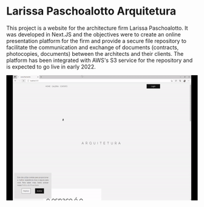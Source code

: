 # Larissa Paschoalotto Arquitetura

This project is a website for the architecture firm Larissa Paschoalotto. It was developed in Next.JS and the objectives were to create an online presentation platform for the firm and provide a secure file repository to facilitate the communication and exchange of documents (contracts, photocopies, documents) between the architects and their clients. The platform has been integrated with AWS's S3 service for the repository and is expected to go live in early 2022. 

<div>
  <img src="/public/video/larissa_frontpage.gif" height="330" />
</div>